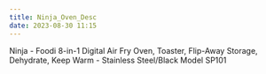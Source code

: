 ```yaml
---
title: Ninja_Oven_Desc
date: 2023-08-30 11:15
---
```

Ninja - Foodi 8-in-1 Digital Air Fry Oven, Toaster, Flip-Away Storage,
Dehydrate, Keep Warm - Stainless Steel/Black Model SP101
